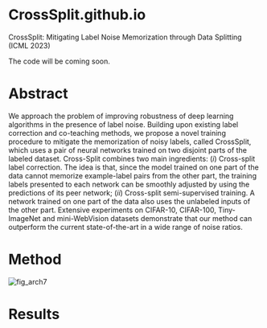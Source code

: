 # CrossSplit.github.io

CrossSplit: Mitigating Label Noise Memorization through Data Splitting (ICML 2023)

The code will be coming soon.

# Abstract
We approach the problem of improving robustness of deep learning algorithms in the presence of label noise. Building upon existing label correction and co-teaching methods, we propose a novel training procedure to mitigate the memorization of noisy labels, called CrossSplit, which uses a pair of neural networks trained on two disjoint parts of the labeled dataset. Cross\-Split combines two main ingredients: $(i)$ Cross-split label correction. The idea is that, since the model trained on one part of the data cannot memorize example-label pairs from the other part, the training labels presented to each network can be smoothly adjusted by using the predictions of its peer network; $(ii)$ Cross-split semi-supervised training. A network trained on one part of the data also uses the unlabeled inputs of the other part. Extensive experiments on CIFAR-10, CIFAR-100, Tiny-ImageNet and mini-WebVision datasets demonstrate that our method can outperform the current state-of-the-art in a wide range of noise ratios.

# Method
![fig_arch7](https://user-images.githubusercontent.com/100881552/235355178-d426d9e1-30e8-40a5-a281-502edb31c254.png)

# Results


